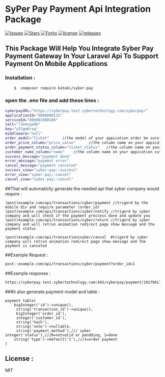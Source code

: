 # SyPer Pay Payment Api Integration Package

[![Issues](https://img.shields.io/github/issues/kataki-kh/Syber_pay-package)](https://kataki-kh/Syber_pay-package/issues)
[![Stars](https://img.shields.io/github/stars/kataki-kh/Syber_pay-package)](https://github.com/kataki-kh/Syber_pay-package/stargazers)
[![Forks](https://img.shields.io/github/forks/kataki-kh/Syber_pay-package)](https://github.com/kataki-kh/Syber_pay-package/network/members)
[![license](https://img.shields.io/github/license/kataki-kh/Syber_pay-package)](https://github.com/kataki-kh/Syber_pay-package/license)
[![releases](https://img.shields.io/github/license/kataki-kh/Syber_pay-package)](https://github.com/kataki-kh/Syber_pay-package/releases)


## This Package Will Help You Integrate Syber Pay Payment Gateway In Your Laravel Api To Support Payment On Mobile Applications

### Installation :
```sh
 	$  composer require kataki/syber-pay
```
### open the .env file and add these lines :
```sh
syberpayURL="https://syberpay.test.sybertechnology.com/syberpay/"
applicationId="0000000132"
serviceId="009001000106"
salt="l3emxga9b"
key="y5lgm6rxq"
middleware="null"
order_model="Ticket"      //the model of your appication order be sure that the table is the same order name followed with 's'.
order_price_column="price_value"      //the column name on your appication order table which has the price that the customer should pay
order_payment_status_column="ticket_status"   //the column name on your appication order table indecate if the order is payed or not 2= payed
customer_name_column="name"    //the column name on your appication customers table that save the customer name (not required)
success_message="payment done"
error_message="payment error"
cancel_message="payment canceled"
success_view="syber-pay::success"
error_view="syber-pay::cancel"
cancel_view="syber-pay::cancel"

```



##That will automaticlly generate the needed api that syber company would require :

	(post)example.com/api/transactions/syber/payment //trigerd by the mobile div and require parameter (order_id)
	(post)example.com/api/transactions/syber/notify //trigerd by syber company and will check if the payment proccess done and update you
	(post)example.com/api/transactions/syber/return //trigerd by syber company and will retrun animation redirect page show message and the payment status

	(post)example.com/api/transactionssyber/cancel  #trigerd by syber company will retrun animation redirect page show message and the payment is canceled

##Example Request :
```sh
post::example.com/api/transactions/syber/payment?order_id=1
```

##Example response :
```sh
https://syberpay.test.sybertechnology.com:443/syberpay/payment/1917b617-8659-414e-a751-a5cc42078b47
```
###it also generate payment model and table :
		
	payment table(
		bigInteger('id')->unique(),
         string('transaction_id')->unique(),
         bigInteger('order_id'),
         integer('customer_id'),
         string('hash'),
         string('note')->nullable,
         string('payment_method'),/// syber  integer('status'),///0=notvalid or pendding, 1=done
		string('type')->default('1'),///1=order payment
	)

License :
----

MIT		
